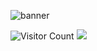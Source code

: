 ![banner](https://github.com/z-bj/z-bj/blob/master/GitHub_final.webp)

![Visitor Count](https://profile-counter.glitch.me/z-bj/count.svg)
![](https://komarev.com/ghpvc/?username=z-bj)
